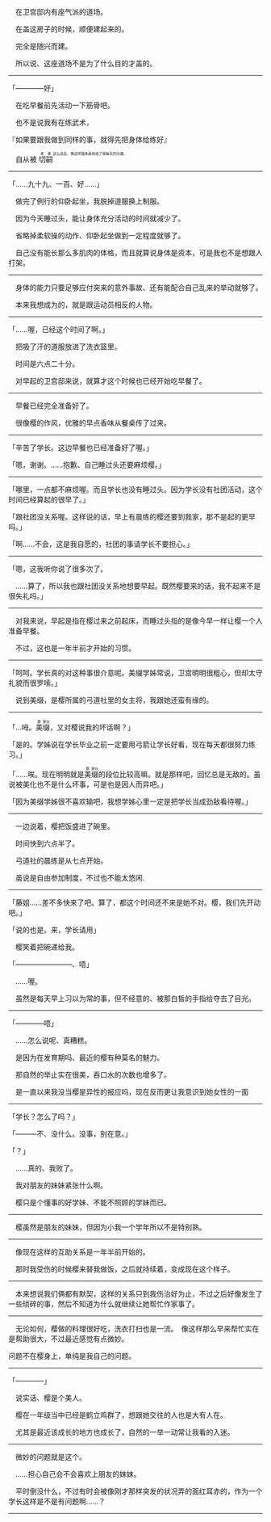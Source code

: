 　在卫宫邸内有座气派的道场。

　在盖这房子的时候，顺便建起来的。

　完全是随兴而建。

　所以说、这座道场不是为了什么目的才盖的。

---

「————好」

　在吃早餐前先活动一下筋骨吧。

　也不是说我有在练武术，

『如果要跟我做到同样的事，就得先把身体给练好』

　自从被 <ruby>切<rt>老</rt>嗣<rt>爹<rt>这么说后、像这样锻炼身体成了我每天的功课。

---

「……九十九、一百、好……」

　做完了例行的仰卧起坐，我脱掉道服换上制服。

　因为今天睡过头，能让身体充分活动的时间就减少了。

　省略掉柔软操的动作、仰卧起坐做到一定程度就够了。

　自己没有能长那么多肌肉的体格，而且就算说身体是资本，可是我也不是想跟人打架。

---

　身体的能力只要足够应付突来的意外事故、还有能配合自己乱来的举动就够了。

　本来我想成为的，就是跟运动员相反的人物。

---

「……喔，已经这个时间了啊。」

　把吸了汗的道服放进了洗衣篮里。

　时间是六点二十分。

　对早起的卫宫邸来说，就算才这个时候也已经开始吃早餐了。

---

　早餐已经完全准备好了。

　很像樱的作风，优雅的早点香味从餐桌传了过来。

----

「辛苦了学长。这边早餐也已经准备好了喔。」

「嗯，谢谢。……抱歉、自己睡过头还要麻烦樱。」

---

「哪里，一点都不麻烦喔。而且学长也没有睡过头。因为学长没有社团活动，这个时间已经算起的很早了。」

「跟社团没关系喔。这样说的话，早上有晨练的樱还要到我家，那不是起的更早吗。」

「啊……不会，这是我自愿的，社团的事请学长不要担心。」

---

「嗯，这我听你说了很多次了。

　……算了，所以我也跟社团没关系地想要早起。既然樱要来的话，我不起来不是很失礼吗。」

---

　对我来说，早起是指在樱过来之前起床，而睡过头指的是像今早一样让樱一个人准备早餐。

　不过，这也是一年半前才开始的习惯。

---

「呵呵。学长真的对这种事很介意呢。美缀学姊常说，卫宫明明很粗心，但却太守礼貌而很罗嗦。」

　说到美缀，是樱所属的弓道社里的女主将，我跟她还蛮有缘的。

---

「…呣。<ruby>美<rt>那</rt>缀<rt>家伙</rt>，又对樱说我的坏话啊？」

「是的。学姊说在学长毕业之前一定要用弓箭让学长好看，现在每天都很努力练习。」

「……唉。现在明明就是<ruby>美<rt>那</rt>缀<rt>家伙</rt>的段位比较高嘛。就是那样吧，回忆总是无敌的。虽说被美化也不是什么坏事，可是也是因人而异吧。」

「因为美缀学姊很不喜欢输吧，我想学姊心里一定是把学长当成劲敌看待喔。」

---

　一边说着，樱把饭盛进了碗里。

　时间快到六点半了。

　弓道社的晨练是从七点开始。

　虽说是自由参加制度，不过也不能太悠闲.

---

「藤姐……差不多快来了吧。算了，都这个时间还不来是她不对。樱，我们先开动吧。」

「说的也是。来，学长请用」

　樱笑着把碗递给我。

「————————、唔」

　……喔。

　虽然是每天早上习以为常的事，但不经意的、被那白皙的手指给夺去了目光。

---

「————唔」

　……怎么说呢、真糟糕。

　是因为在发育期吗、最近的樱有种莫名的魅力。

　那自然的举止实在很美，吞口水的次数也增多了。

　是一直以来我没当樱是异性的报应吗，现在反而更让我意识到她女性的一面

---

「学长？怎么了吗？」

「———不、没什么。没事，别在意。」

「？」

　……真的、我败了。

　我对朋友的妹妹紧张什么啊。

　樱只是个懂事的好学妹、不能不照顾的学妹而已。

---

　樱虽然是朋友的妹妹，但因为小我一个学年所以不是特别熟。

---

　像现在这样的互助关系是一年半前开始的。

　那时我受伤的时候樱来替我做饭，之后就持续着，变成现在这个样子。

---

　本来想说我们俩都有默契，这样的关系只到我伤治好为止，不过之后好像发生了一些琐碎的事，然后不知道为什么就继续让她帮忙作家事了。

---

　无论如何，樱做的料理很好吃，洗衣打扫也是一流。　像这样那么早来帮忙实在是帮助很大，不过最近感觉有点微妙。　

问题不在樱身上，单纯是我自己的问题。

---

「————」

　说实话、樱是个美人。

　樱在一年级当中已经是鹤立鸡群了，想跟她交往的人也是大有人在。

　尤其是最近该成长的地方也成长了，自然的一举一动常让我看的入迷。

---

　微妙的问题就是这个。

　……担心自己会不会喜欢上朋友的妹妹。

　平时倒没什么，不过有时会被像刚才那样突发的状况弄的面红耳赤的，作为一个学长这样是不是有问题啊……？

---

